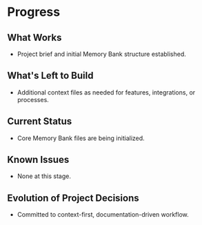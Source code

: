 # Progress

## What Works
- Project brief and initial Memory Bank structure established.

## What's Left to Build
- Additional context files as needed for features, integrations, or processes.

## Current Status
- Core Memory Bank files are being initialized.

## Known Issues
- None at this stage.

## Evolution of Project Decisions
- Committed to context-first, documentation-driven workflow. 